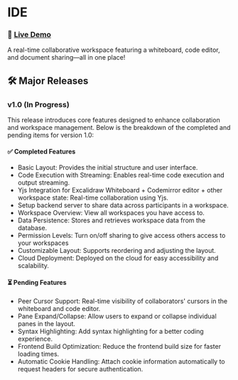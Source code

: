 # IDE
### 🚀 [Live Demo](https://ide.rahulbadenkal.com)

A real-time collaborative workspace featuring a whiteboard, code editor, and document sharing—all in one place!

## 🛠️ Major Releases
### v1.0 (In Progress)
This release introduces core features designed to enhance collaboration and workspace management. Below is the breakdown of the completed and pending items for version 1.0:


#### ✅ Completed Features
- Basic Layout: Provides the initial structure and user interface.  
- Code Execution with Streaming: Enables real-time code execution and output streaming.
- Yjs Integration for Excalidraw Whiteboard + Codemirror editor + other workspace state: Real-time collaboration using Yjs.
- Setup backend server to share data across participants in a workspace.  
- Workspace Overview: View all workspaces you have access to.
- Data Persistence: Stores and retrieves workspace data from the database. 
- Permission Levels: Turn on/off sharing to give access others access to your workspaces   
- Customizable Layout: Supports reordering and adjusting the layout.     
- Cloud Deployment: Deployed on the cloud for easy accessibility and scalability.  

#### ⏳ Pending Features  
- Peer Cursor Support: Real-time visibility of collaborators' cursors in the whiteboard and code editor.  
- Pane Expand/Collapse: Allow users to expand or collapse individual panes in the layout.
- Syntax Highlighting: Add syntax highlighting for a better coding experience.
- Frontend Build Optimization: Reduce the frontend build size for faster loading times.
- Automatic Cookie Handling: Attach cookie information automatically to request headers for secure authentication.